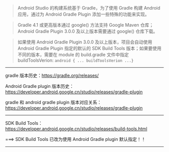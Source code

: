 > Android Studio 的构建系统基于 Gradle，为了使用 Gradle 构建 Android 应用，通过为 Android Gradle Plugin 添加一些特殊的功能来实现。

> Gradle 4.1 或更高版本通过 google() 方法支持 Google Maven 仓库；Android Gradle Plugin 3.0.0 及以上版本需要通过 google() 仓库下载。

> 如果使用 Android Gradle Plugin 3.0.0 及以上版本，项目会自动使用 Android Gradle Plugin 指定的默认的 SDK Build Tools 版本；如果要使用不同的版本，需要在 module 的 build.gradle 文件中指定 buildToolsVerion:  `android { ... buildToolsVerion ...}`

---

gradle 版本历史：https://gradle.org/releases/

Android Gradle plugin 版本历史：https://developer.android.google.cn/studio/releases/gradle-plugin

gradle 和 android gradle plugin 版本对应关系：https://developer.android.google.cn/studio/releases/gradle-plugin

---

SDK Build Tools：https://developer.android.google.cn/studio/releases/build-tools.html

===> SDK Build Tools 已改为使用 Android Gradle plugin 默认指定！！

---

